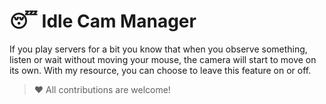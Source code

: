 # 😴 Idle Cam Manager

If you play servers for a bit you know that when you observe something, listen or wait without moving your mouse, the camera will start to move on its own.
With my resource, you can choose to leave this feature on or off.

> ❤ All contributions are welcome!
